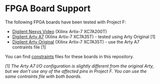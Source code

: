 # FPGA Board Support

The following FPGA boards have been tested with Project F:

* [Digilent Nexys Video](https://reference.digilentinc.com/reference/programmable-logic/nexys-video/start) (Xilinx Artix-7 XC7A200T)
* [Digilent Arty A7](https://reference.digilentinc.com/reference/programmable-logic/arty-a7/start) (Xilinx Artix-7 XC7A35T) - tested using Arty Original [1]
* [Digilent Arty Original](https://reference.digilentinc.com/reference/programmable-logic/arty/start) (Xilinx Artix-7 XC7A35T) - use the Arty A7 contraints file [1]

You can find [constraints](constraints/) files for these boards in this repository.

_[1] The Arty A7 I/O configuration is slightly different from the original Arty, but we don't use any of the affected pins in Project F. You can use the same contraints file with both boards._
